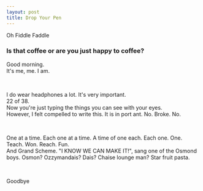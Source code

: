 ```yaml
---
layout: post
title: Drop Your Pen
---
```


Oh Fiddle Faddle

### Is that coffee or are you just happy to coffee?

Good morning.  
It's me, me.
I am.

<br>

I do wear headphones a lot. It's very important.  
22 of 38.  
Now you're just typing the things you can see with your eyes.  
However, I felt compelled to write this. It is in port ant.
No. Broke. No.



<br>

One at a time. Each one at a time. A time of one each. Each one. One. Teach. Won. Reach. Fun.  
And Grand Scheme.
"I KNOW WE CAN MAKE IT!", sang one of the Osmond boys. Osmon? Ozzymandais? Dais? Chaise lounge man? Star fruit pasta.

<br>

Goodbye
